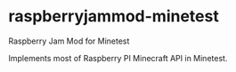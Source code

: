 # raspberryjammod-minetest
Raspberry Jam Mod for Minetest

Implements most of Raspberry PI Minecraft API in Minetest.
